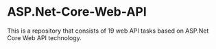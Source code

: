 # ASP.Net-Core-Web-API
This is a repository that consists of 19 web API tasks based on ASP.Net Core Web API technology.
